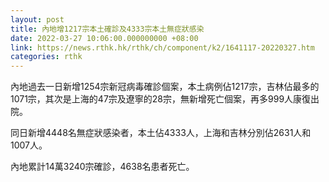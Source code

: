 ```yaml
---
layout: post
title: 內地增1217宗本土確診及4333宗本土無症狀感染
date: 2022-03-27 10:06:00.000000000 +08:00
link: https://news.rthk.hk/rthk/ch/component/k2/1641117-20220327.htm
categories: rthk
---
```


內地過去一日新增1254宗新冠病毒確診個案，本土病例佔1217宗，吉林佔最多的1071宗，其次是上海的47宗及遼寧的28宗，無新增死亡個案，再多999人康復出院。

同日新增4448名無症狀感染者，本土佔4333人，上海和吉林分別佔2631人和1007人。

內地累計14萬3240宗確診，4638名患者死亡。
